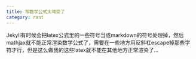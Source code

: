```yaml
---
title: 写数学公式太难受了
category: rant
---
```


Jekyll有时候会把latex公式里的一些符号当成markdown的符号处理掉，然后mathjax就不能正常渲染数学公式了，需要在一些地方用反斜杠escape掉那些字符才行，但是这么做我的这些latex就不能在其他地方正常渲染了...
